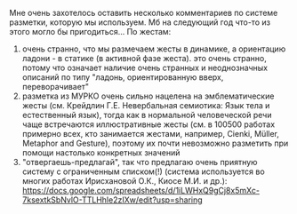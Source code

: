 Мне очень захотелось оставить несколько комментариев по системе разметки, которую мы используем. Мб на следующий год что-то из этого могло бы пригодиться...
По жестам:
1. очень странно, что мы размечаем жесты в динамике, а ориентацию ладони - в статике (в активной фазе жеста). это очень странно, потому что означает наличие очень странных и неоднозначных описаний по типу "ладонь, ориентированную вверх, переворачивает"
2. разметка из МУРКО очень сильно нацелена на эмблематические жесты (см. Крейдлин Г.Е. Невербальная семиотика: Язык тела и естественный язык), тогда как в нормальной человеческой речи чаще встречаются иллюстративные жесты (см. в 100500 работах примерно всех, кто занимается жестами, например, Cienki, Müller, Metaphor and Gesture), поэтому их почти невозможно разметить при помощи настолько конкретных значений
3. "отвергаешь-предлагай", так что предлагаю очень приятную систему с ограниченным списком(!) (система используется во многих работах Ирисхановой О.К., Киосе М.И. и др.): https://docs.google.com/spreadsheets/d/1iLWHxQ9gCj8x5mXc-7ksextkSbNvlO-TTLHhle2zIXw/edit?usp=sharing
